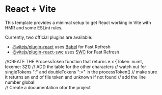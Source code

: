 # React + Vite

This template provides a minimal setup to get React working in Vite with HMR and some ESLint rules.

Currently, two official plugins are available:

- [@vitejs/plugin-react](https://github.com/vitejs/vite-plugin-react/blob/main/packages/plugin-react/README.md) uses [Babel](https://babeljs.io/) for Fast Refresh
- [@vitejs/plugin-react-swc](https://github.com/vitejs/vite-plugin-react-swc) uses [SWC](https://swc.rs/) for Fast Refresh

//CREATE THE ProcessToken function that returns e.x {Token: numt, lexeme: 321}
// ADD the table for the other characters
// watch out for singleTokens ";" and doubleTokens ":=" in the processToken()
// make sure it returns an end of file token and unknown if not found
// add the line number global\
// Create a documentation ofor the project